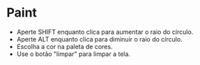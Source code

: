 # Paint

- Aperte SHIFT enquanto clica para aumentar o raio do círculo.
- Aperte ALT enquanto clica para diminuir o raio do círculo.
- Escolha a cor na paleta de cores.
- Use o botão "limpar" para limpar a tela.
